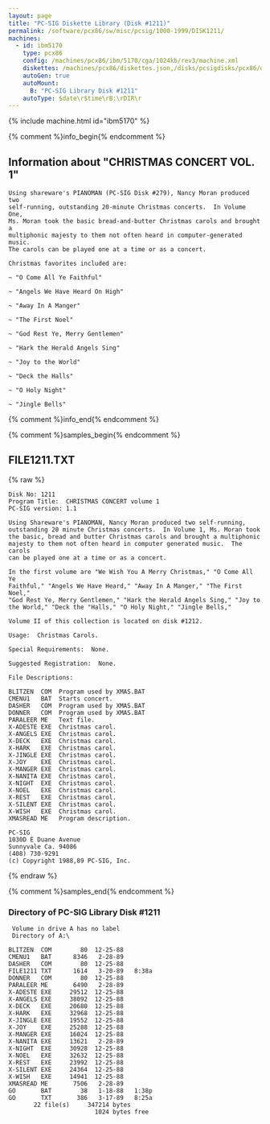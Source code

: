 ```yaml
---
layout: page
title: "PC-SIG Diskette Library (Disk #1211)"
permalink: /software/pcx86/sw/misc/pcsig/1000-1999/DISK1211/
machines:
  - id: ibm5170
    type: pcx86
    config: /machines/pcx86/ibm/5170/cga/1024kb/rev3/machine.xml
    diskettes: /machines/pcx86/diskettes.json,/disks/pcsigdisks/pcx86/diskettes.json
    autoGen: true
    autoMount:
      B: "PC-SIG Library Disk #1211"
    autoType: $date\r$time\rB:\rDIR\r
---
```


{% include machine.html id="ibm5170" %}

{% comment %}info_begin{% endcomment %}

## Information about "CHRISTMAS CONCERT VOL. 1"

    Using shareware's PIANOMAN (PC-SIG Disk #279), Nancy Moran produced two
    self-running, outstanding 20-minute Christmas concerts.  In Volume One,
    Ms. Moran took the basic bread-and-butter Christmas carols and brought a
    multiphonic majesty to them not often heard in computer-generated
    music.
    The carols can be played one at a time or as a concert.
    
    Christmas favorites included are:
    
    ~ "O Come All Ye Faithful"
    
    ~ "Angels We Have Heard On High"
    
    ~ "Away In A Manger"
    
    ~ "The First Noel"
    
    ~ "God Rest Ye, Merry Gentlemen"
    
    ~ "Hark the Herald Angels Sing"
    
    ~ "Joy to the World"
    
    ~ "Deck the Halls"
    
    ~ "O Holy Night"
    
    ~ "Jingle Bells"
{% comment %}info_end{% endcomment %}

{% comment %}samples_begin{% endcomment %}

## FILE1211.TXT

{% raw %}
```
Disk No: 1211
Program Title:  CHRISTMAS CONCERT volume 1
PC-SIG version: 1.1

Using Shareware's PIANOMAN, Nancy Moran produced two self-running,
outstanding 20 minute Christmas concerts.  In Volume 1, Ms. Moran took
the basic, bread and butter Christmas carols and brought a multiphonic
majesty to them not often heard in computer generated music.  The carols
can be played one at a time or as a concert.

In the first volume are "We Wish You A Merry Christmas," "O Come All Ye
Faithful," "Angels We Have Heard," "Away In A Manger," "The First Noel,"
"God Rest Ye, Merry Gentlemen," "Hark the Herald Angels Sing," "Joy to
the World," "Deck the "Halls," "O Holy Night," "Jingle Bells,"

Volume II of this collection is located on disk #1212.

Usage:  Christmas Carols.

Special Requirements:  None.

Suggested Registration:  None.

File Descriptions:

BLITZEN  COM  Program used by XMAS.BAT
CMENU1   BAT  Starts concert.
DASHER   COM  Program used by XMAS.BAT
DONNER   COM  Program used by XMAS.BAT
PARALEER ME   Text file.
X-ADESTE EXE  Christmas carol.
X-ANGELS EXE  Christmas carol.
X-DECK   EXE  Christmas carol.
X-HARK   EXE  Christmas carol.
X-JINGLE EXE  Christmas carol.
X-JOY    EXE  Christmas carol.
X-MANGER EXE  Christmas carol.
X-NANITA EXE  Christmas carol.
X-NIGHT  EXE  Christmas carol.
X-NOEL   EXE  Christmas carol.
X-REST   EXE  Christmas carol.
X-SILENT EXE  Christmas carol.
X-WISH   EXE  Christmas carol.
XMASREAD ME   Program description.

PC-SIG
1030D E Duane Avenue
Sunnyvale Ca. 94086
(408) 730-9291
(c) Copyright 1988,89 PC-SIG, Inc.

```
{% endraw %}

{% comment %}samples_end{% endcomment %}

### Directory of PC-SIG Library Disk #1211

     Volume in drive A has no label
     Directory of A:\

    BLITZEN  COM        80  12-25-88
    CMENU1   BAT      8346   2-28-89
    DASHER   COM        80  12-25-88
    FILE1211 TXT      1614   3-20-89   8:38a
    DONNER   COM        80  12-25-88
    PARALEER ME       6490   2-28-89
    X-ADESTE EXE     29512  12-25-88
    X-ANGELS EXE     38092  12-25-88
    X-DECK   EXE     20680  12-25-88
    X-HARK   EXE     32968  12-25-88
    X-JINGLE EXE     19552  12-25-88
    X-JOY    EXE     25288  12-25-88
    X-MANGER EXE     16024  12-25-88
    X-NANITA EXE     13621   2-28-89
    X-NIGHT  EXE     30928  12-25-88
    X-NOEL   EXE     32632  12-25-88
    X-REST   EXE     23992  12-25-88
    X-SILENT EXE     24364  12-25-88
    X-WISH   EXE     14941  12-25-88
    XMASREAD ME       7506   2-28-89
    GO       BAT        38   1-18-88   1:38p
    GO       TXT       386   3-17-89   8:25a
           22 file(s)     347214 bytes
                            1024 bytes free
